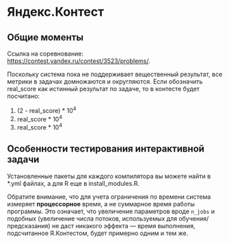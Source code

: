 # Яндекс.Контест
## Общие моменты
Ссылка на соревнование: https://contest.yandex.ru/contest/3523/problems/.

Поскольку система пока не поддерживает вещественный результат, все метрики в задачах домножаются и округляются. 
Если обозначить real_score как истинный результат по задаче, то в контесте будет посчитано:

1. (2 - real_score) * 10<sup>4</sup>
2. real_score * 10<sup>4</sup>
3. real_score * 10<sup>4</sup>

## Особенности тестирования интерактивной задачи

Установленные пакеты для каждого компилятора вы можете найти в *.yml файлах, а для R еще в install_modules.R.

Обратите внимание, что для учета ограничения по времени система измеряет **процессорное** время, а не суммарное время
работы программы. Это означает, что увеличение параметров вроде `n_jobs` и подобных (увеличение числа потоков, используемых
для обучения/предсказания) не даст никакого эффекта &mdash; время выполнения, подсчитанное Я.Контестом, будет примерно
одним и тем же.
